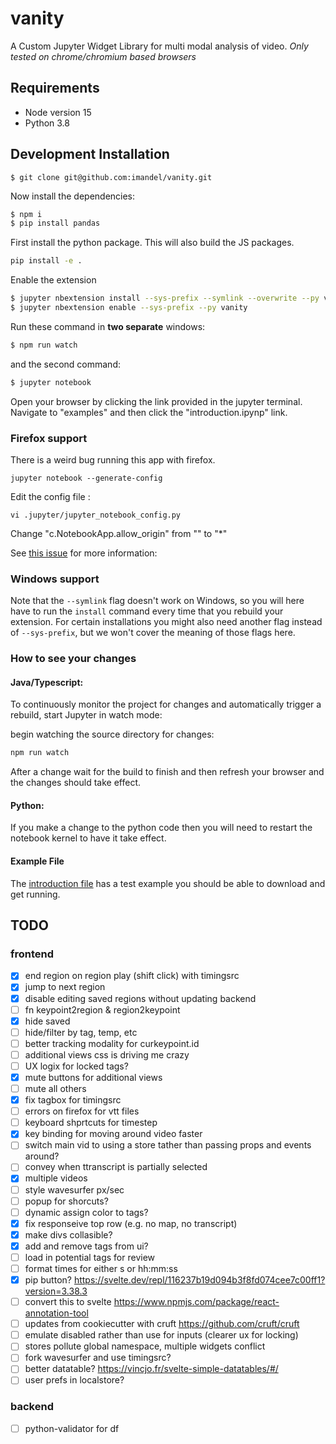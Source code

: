 # vanity

A Custom Jupyter Widget Library for multi modal analysis of video. *Only tested on chrome/chromium based browsers*

## Requirements

* Node version 15
* Python 3.8


## Development Installation

```bach 
$ git clone git@github.com:imandel/vanity.git

```
Now install the dependencies:
```bash
$ npm i
$ pip install pandas
```

First install the python package. This will also build the JS packages.

```bash
pip install -e .
```
<!-- 
If this fails, you may need to upgrade your version of node. Check your version with `node -v` and ensure it says `v16.5.0` or higher. -->

Enable the extension

```bash
$ jupyter nbextension install --sys-prefix --symlink --overwrite --py vanity
$ jupyter nbextension enable --sys-prefix --py vanity
```

Run these command in **two separate** windows:
```bash
$ npm run watch
```
and the second command:
```bash
$ jupyter notebook
```

Open your browser by clicking the link provided in the jupyter terminal.
Navigate to "examples" and then click the "introduction.ipynp" link.

### Firefox support

There is a weird bug running this app with firefox. 

```
jupyter notebook --generate-config
```
Edit the config file :
```
vi .jupyter/jupyter_notebook_config.py
```
Change "c.NotebookApp.allow_origin" from "" to "*"

See [this issue](https://github.com/jupyter/notebook/issues/5067) for more information: 

### Windows support

Note that the `--symlink` flag doesn't work on Windows, so you will here have to run
the `install` command every time that you rebuild your extension. For certain installations
you might also need another flag instead of `--sys-prefix`, but we won't cover the meaning
of those flags here.

### How to see your changes

#### Java/Typescript:

To continuously monitor the project for changes and automatically trigger a rebuild, start Jupyter in watch mode:

<!-- ```bash
jupyter lab --watch
```

And in a separate session,  -->
begin watching the source directory for changes:

```bash
npm run watch
```

After a change wait for the build to finish and then refresh your browser and the changes should take effect.

#### Python:

If you make a change to the python code then you will need to restart the notebook kernel to have it take effect.

#### Example File

The [introduction file](./examples/introduction.ipynb) has a test example you should be able to download and get running.

## TODO
### frontend
- [x] end region on region play (shift click) with timingsrc
- [x] jump to next region
- [x] disable editing saved regions without updating backend
- [ ] fn keypoint2region & region2keypoint
- [x] hide saved
- [ ] hide/filter by tag, temp, etc
- [ ] better tracking modality for curkeypoint.id
- [ ] additional views css is driving me crazy
- [ ] UX logix for locked tags?
- [x] mute buttons for additional views
- [ ] mute all others
- [x] fix tagbox for timingsrc
- [ ] errors on firefox for vtt files 
- [ ] keyboard shprtcuts for timestep
- [x] key binding for moving around video faster
- [ ] switch main vid to using a store tather than passing props and events around?
- [ ] convey when ttranscript is partially selected
- [x] multiple videos
- [ ] style wavesurfer px/sec
- [ ] popup for shorcuts?
- [ ] dynamic assign color to tags?
- [x] fix responseive top row (e.g. no map, no transcript)
- [x] make divs collasible?
- [x] add and remove tags from ui?
- [ ] load in potential tags for review
- [ ] format times for either s or hh:mm:ss
- [x] pip button? https://svelte.dev/repl/116237b19d094b3f8fd074cee7c00ff1?version=3.38.3
- [ ] convert this to svelte https://www.npmjs.com/package/react-annotation-tool
- [ ] updates from cookiecutter with cruft https://github.com/cruft/cruft
- [ ] emulate disabled rather than use for inputs (clearer ux for locking)
- [ ] stores pollute global namespace, multiple widgets conflict
- [ ] fork wavesurfer and use timingsrc?
- [ ] better datatable? https://vincjo.fr/svelte-simple-datatables/#/
- [ ] user prefs in localstore?

### backend
- [ ] python-validator for df
